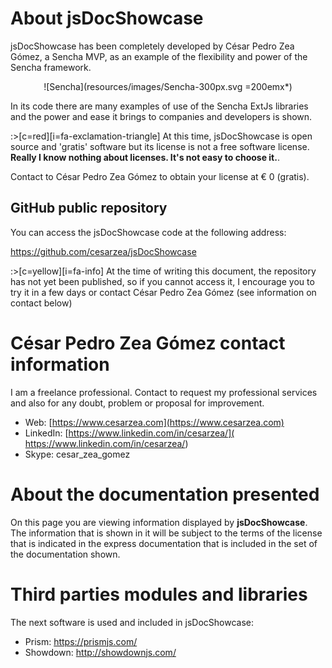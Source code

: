 # About jsDocShowcase

jsDocShowcase has been completely developed by César Pedro Zea Gómez, a Sencha MVP, as an example of the flexibility and power of the Sencha framework.

<center>
![Sencha](resources/images/Sencha-300px.svg =200emx*)
</center>

In its code there are many examples of use of the Sencha ExtJs libraries and the power and ease it brings to companies and developers is shown.

:>[c=red][i=fa-exclamation-triangle] At this time, jsDocShowcase is open source and 'gratis' software but its license is not a free software license. **Really I know nothing about licenses. It's not easy to choose it.**.

Contact to César Pedro Zea Gómez to obtain your license at € 0 (gratis).

## GitHub public repository

You can access the jsDocShowcase code at the following address:

https://github.com/cesarzea/jsDocShowcase

:>[c=yellow][i=fa-info] At the time of writing this document, the repository has not yet been published, so if you cannot access it, I encourage you to try it in a few days or contact César Pedro Zea Gómez (see information on contact below)

# César Pedro Zea Gómez contact information

I am a freelance professional. Contact to request my professional services and also for any doubt, problem or proposal for improvement.

- Web: [https://www.cesarzea.com](https://www.cesarzea.com)
- LinkedIn: [https://www.linkedin.com/in/cesarzea/]( https://www.linkedin.com/in/cesarzea/)
- Skype: cesar\_zea_gomez

# About the documentation presented

On this page you are viewing information displayed by **jsDocShowcase**. The information that is shown in it will be subject to the terms of the license that is indicated in the express documentation that is included in the set of the documentation shown.

# Third parties modules and libraries

The next software is used and included in jsDocShowcase: 

- Prism: https://prismjs.com/
- Showdown: http://showdownjs.com/



